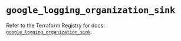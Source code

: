 # `google_logging_organization_sink`

Refer to the Terraform Registry for docs: [`google_logging_organization_sink`](https://registry.terraform.io/providers/hashicorp/google/6.36.1/docs/resources/logging_organization_sink).
